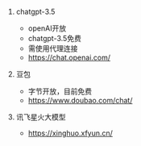 1. chatgpt-3.5
    - openAI开放
    - chatgpt-3.5免费
    - 需使用代理连接
    - https://chat.openai.com/

2. 豆包
    - 字节开放，目前免费
    - https://www.doubao.com/chat/

3. 讯飞星火大模型
    - https://xinghuo.xfyun.cn/
